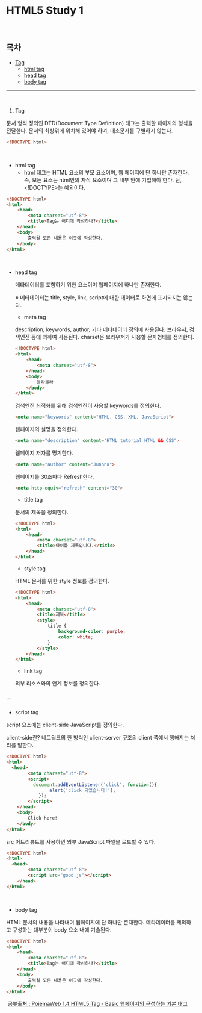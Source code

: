 # HTML5 Study 1

<br/>

## 목차

- [Tag](#tag)
  - [html tag](#html)
  - [head tag](#head)
  - [body tag](#body)

------------
<br/>

1. Tag<a id="tag"></a>

문서 형식 정의인 DTD(Document Type Definition) 태그는 출력할 페이지의 형식을 전달한다. 문서의 최상위에 위치해 있어야 하며, 대소문자를 구별하지 않는다.

```html
<!DOCTYPE html>
```

<br/>

- html tag<a id="html"></a>
  * html 태그는 HTML 요소의 부모 요소이며, 웹 페이지에 단 하나만 존재한다. 즉, 모든 요소는 html안의 자식 요소이며 그 내부 안에 기입해야 한다. 단, <!DOCTYPE>는 예외이다.

```html
<!DOCTYPE html>
<html>
    <head>
        <meta charset="utf-8">
        <title>Tag는 어디에 작성하나?</title>
    </head>
    <body>
        출력될 모든 내용은 이곳에 작성한다.
    </body>
</html>
```

<br/>

- head tag<a id="head"></a>

  메타데이터를 포함하기 위한 요소이며 웹페이지에 하나만 존재한다. 

  ※ 메타데이터는 title, style, link, script에 대한 데이터로 화면에 표시되지는 않는다.

  - meta tag

  description, keywords, author, 기타 메타데이터 정의에 사용된다. 브라우저, 검색엔진 등에 의하여 사용된다. charset은 브라우저가 사용할 문자형태를 정의한다.

  ```html
  <!DOCTYPE html>
  <html>
      <head>
          <meta charset="utf-8">
      </head>
      <body>
          블라블라
      </body>
  </html>
  ```

  검색엔진 최적화를 위해 검색엔진이 사용할 keywords를 정의한다.

  ```html
  <meta name="keywords" content="HTML, CSS, XML, JavaScript">
  ```

  웹페이지의 설명을 정의한다.

  ```html
  <meta name="description" content="HTML tutorial HTML && CSS">
  ```

  웹페이지 저자를 명기한다.

  ```html
  <meta name="author" content="Junnna">
  ```

  웹페이지를 30초마다 Refresh한다.

  ```html
  <meta http-equiv="refresh" content="30">
  ```

  - title tag

  문서의 제목을 정의한다.

  ```html
  <!DOCTYPE html>
  <html>
      <head>
          <meta charset="utf-8">
          <title>타이틀 제목입니다.</title>
      </head>
  </html>
  ```

  - style tag

  HTML 문서를 위한 style 정보를 정의한다.

  ```html
  <!DOCTYPE html>
  <html>
      <head>
          <meta charset="utf-8">
          <title>제목</title>
          <style>
              title {
                  background-color: purple;
                  color: white;
              }
          </style>
      </head>
  </html>
  ```

  - link tag

  외부 리소스와의 연계 정보를 정의한다.

  ```html
  
  ```
<!DOCTYPE html>
  <html>
    <head>
          <meta charset="utf-8">
          <title>제목</title>
          <link rel="stylesheet" href="style.css">
      </head>
  </html>
  ```

  - script tag

  script 요소에는 client-side JavaScript를 정의한다.

  client-side란? 네트워크의 한 방식인 client-server 구조의 client 쪽에서 행해지는 처리를 말한다.

  ```html
<!DOCTYPE html>
  <html>
    <head>
          <meta charset="utf-8">
          <script>
          	document.addEventListener('click', function(){
                  alert('click 되었습니다!');
              });
          </script>
      </head>
      <body>
          Click here!
      </body>
  </html>
  ```

  src 어트리뷰트를 사용하면 외부 JavaScript 파일을 로드할 수 있다.

  ```html
<!DOCTYPE html>
  <html>
    <head>
          <meta charset="utf-8">
          <script src="good.js"></script>
      </head>
  </html>
  ```

<br/>

- body tag<a id="body"></a>

HTML 문서의 내용을 나타내며 웹페이지에 단 하나만 존재한다. 메타데이터를 제외하고 구성하는 대부분이 body 요소 내에 기술된다.

```html
<!DOCTYPE html>
<html>
    <head>
        <meta charset="utf-8">
        <title>Tag는 어디에 작성하나?</title>
    </head>
    <body>
        출력될 모든 내용은 이곳에 작성한다.
    </body>
</html>
```

​									[공부출처 : PoiemaWeb 1.4 HTML5 Tag - Basic 웹페이지의 구성하는 기본 태그](https://poiemaweb.com/html5-tag-basic)



